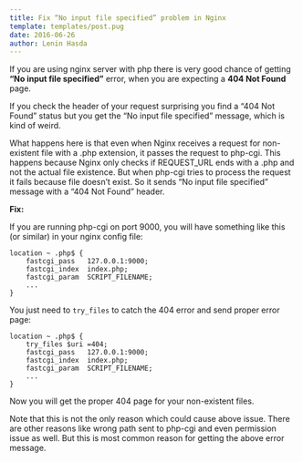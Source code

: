 ```yaml
---
title: Fix “No input file specified” problem in Nginx
template: templates/post.pug
date: 2016-06-26
author: Lenin Hasda
---
```


If you are using nginx server with php there is very good chance of getting **“No input file specified”** error, when you are expecting a **404 Not Found** page.

If you check the header of your request surprising you find a “404 Not Found” status but you get the “No input file specified” message, which is kind of weird.

What happens here is that even when Nginx receives a request for non-existent file with a .php extension, it passes the request to php-cgi. This happens because Nginx only checks if REQUEST_URL ends with a .php and not the actual file existence. But when php-cgi tries to process the request it fails because file doesn’t exist. So it sends “No input file specified” message with a “404 Not Found” header.

**Fix:**   

If you are running php-cgi on port 9000, you will have something like this (or similar) in your nginx config file:

```
location ~ .php$ {
    fastcgi_pass   127.0.0.1:9000;
    fastcgi_index  index.php;
    fastcgi_param  SCRIPT_FILENAME;
    ...
}
```

You just need to `try_files` to catch the 404 error and send proper error page:

```
location ~ .php$ {
    try_files $uri =404;
    fastcgi_pass   127.0.0.1:9000;
    fastcgi_index  index.php;
    fastcgi_param  SCRIPT_FILENAME;
    ...
}
```

Now you will get the proper 404 page for your non-existent files.

Note that this is not the only reason which could cause above issue. There are other reasons like wrong path sent to php-cgi and even permission issue as well. But this is most common reason for getting the above error message.

